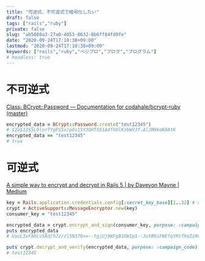 ```yaml
---
title: "可逆式、不可逆式で暗号化したい"
draft: false
tags: ["rails","ruby"]
private: false
slug: "ab5008a3-27a0-4053-8632-8b6ff84fd0fe"
date: "2020-09-24T17:10:38+09:00"
lastmod: "2020-09-24T17:10:38+09:00"
keywords: ["rails","ruby","ベジプロ","プログ","プログラム"]
# headless: true
---
```


# 不可逆式
[Class: BCrypt::Password — Documentation for codahale/bcrypt-ruby (master)](https://www.rubydoc.info/github/codahale/bcrypt-ruby/BCrypt/Password)
```rb
encrypted_data = BCrypt::Password.create("test12345")
# $2a$12$5L9lnrTYgFS5x/pOs15Y3OHTSS1A4ThOlKzbWYJf.AlJMXkeK8AtK
encrypted_data == "test12345"
# true
```
# 可逆式
[A simple way to encrypt and decrypt in Rails 5 | by Daveyon Mayne | Medium](https://medium.com/@mayneweb/a-simple-way-to-encrypt-and-decrypt-in-rails-5-9a514645d066)
```rb
key = Rails.application.credentials.config[:secret_key_base][1..32] # or ENV["SECRET_KEY_BASE"][1..32] in trial, staging or production
crypt = ActiveSupport::MessageEncryptor.new(key)
consumer_key = "test12345"

encrypted_data = crypt.encrypt_and_sign(consumer_key, purpose: :campaign_code) # or crypt.encrypt_and_sign(self.consumer_key)
puts encrypted_data
# UscL3xFA6Lv5Ad/hJz/zl5N37Q==--tgjUj9WFgB1OWIp1--JuYB0iFWEfqYRtfXoZiRvg==

puts crypt.decrypt_and_verify(encrypted_data, purpose: :campaign_code)
# test12345
```

